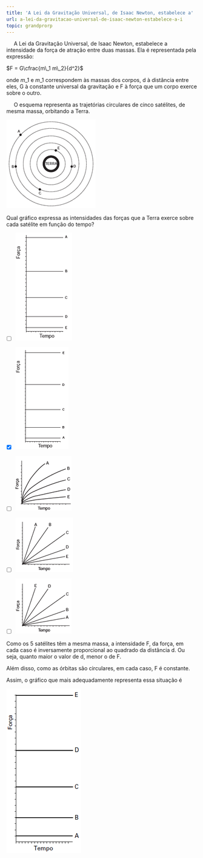 ```yaml
---
title: 'A Lei da Gravitação Universal, de Isaac Newton, estabelece a'
url: a-lei-da-gravitacao-universal-de-isaac-newton-estabelece-a-i
topic: grandprorp
---
```



     A Lei da Gravitação Universal, de Isaac Newton, estabelece a intensidade da força de atração entre duas massas. Ela é representada pela expressão:

$F = G\cfrac{m\_1 m\_2}{d^2}$

onde $m\_1$ e $m\_1$ correspondem às massas dos corpos, d à distância entre eles, G à constante universal da gravitação e F à força que um corpo exerce sobre o outro.

     O esquema representa as trajetórias circulares de cinco satélites, de mesma massa, orbitando a Terra.

![](7b716d44-8f70-52de-5fc1-3e79e63479ff.png)

Qual gráfico expressa as intensidades das forças que a Terra exerce sobre cada satélite em função do tempo?



- [ ] ![](c628b17f-deeb-904a-5952-558794aa3be4.png)
- [x] ![](b5387fa3-2f66-2d8a-9829-5930e2b80040.png)
- [ ] ![](ad01cc18-f891-9faf-b9a2-6f3d08eda7a4.png)
- [ ] ![](23b85027-e113-587f-076c-8d9ee2aa77ac.png)
- [ ] ![](c964e142-f95e-e601-2a0f-a0035fc38dcb.png)


Como os 5 satélites têm a mesma massa, a intensidade F, da força, em cada caso é inversamente proporcional ao quadrado da distância d. Ou seja, quanto maior o valor de d, menor o de F.

Além disso, como as órbitas são circulares, em cada caso, F é constante.

Assim, o gráfico que mais adequadamente representa essa situação é

![](1c48d737-9998-c688-c03e-56f3f0aadd0e.png)
